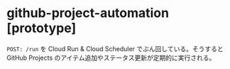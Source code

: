 # github-project-automation [prototype]


`POST: /run` を Cloud Run & Cloud Scheduler でぶん回している。そうすると GitHub Projects のアイテム追加やステータス更新が定期的に実行される。
